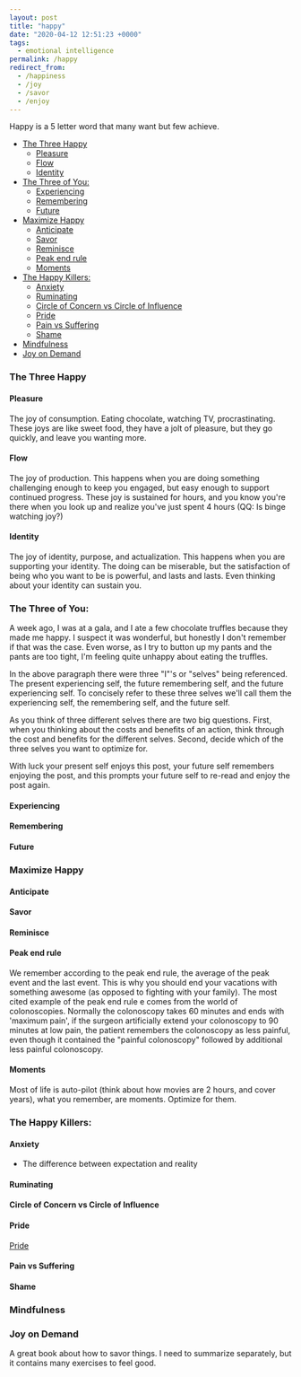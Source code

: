```yaml
---
layout: post
title: "happy"
date: "2020-04-12 12:51:23 +0000"
tags:
  - emotional intelligence
permalink: /happy
redirect_from:
  - /happiness
  - /joy
  - /savor
  - /enjoy
---
```


Happy is a 5 letter word that many want but few achieve.

<!-- prettier-ignore-start -->
<!-- vim-markdown-toc GFM -->

- [The Three Happy](#the-three-happy)
    - [Pleasure](#pleasure)
    - [Flow](#flow)
    - [Identity](#identity)
- [The Three  of You:](#the-three--of-you)
    - [Experiencing](#experiencing)
    - [Remembering](#remembering)
    - [Future](#future)
- [Maximize Happy](#maximize-happy)
    - [Anticipate](#anticipate)
    - [Savor](#savor)
    - [Reminisce](#reminisce)
    - [Peak end rule](#peak-end-rule)
    - [Moments](#moments)
- [The Happy Killers:](#the-happy-killers)
    - [Anxiety](#anxiety)
    - [Ruminating](#ruminating)
    - [Circle of Concern vs Circle of Influence](#circle-of-concern-vs-circle-of-influence)
    - [Pride](#pride)
    - [Pain vs Suffering](#pain-vs-suffering)
    - [Shame](#shame)
- [Mindfulness](#mindfulness)
- [Joy on Demand](#joy-on-demand)

<!-- vim-markdown-toc -->
<!-- prettier-ignore-end -->

### The Three Happy

#### Pleasure
The joy of consumption. Eating chocolate, watching TV, procrastinating. These joys are like sweet food, they have a jolt of pleasure, but they go quickly, and leave you wanting more.

#### Flow
The joy of production. This happens when you are doing something challenging enough to keep you engaged, but easy enough to support continued progress. These joy is sustained for hours, and you know you're there when you look up and realize you've just spent 4 hours (QQ: Is binge watching joy?)

#### Identity

The joy of identity, purpose, and actualization. This happens when you are supporting your identity. The doing can be miserable, but the satisfaction of being who you want to be is powerful, and lasts and lasts. Even thinking about your identity can sustain you.

### The Three  of You:

A week ago, I was at a gala, and I ate a few chocolate truffles because they made me happy. I suspect it was wonderful, but honestly I don't remember if that was the case. Even worse, as I try to button up my pants and the pants are too tight, I'm feeling quite unhappy about eating the truffles.

In the above paragraph there were three "I"'s or "selves" being referenced. The present experiencing self, the future remembering self, and the future experiencing self. To concisely refer to these three selves we'll call them the experiencing self, the remembering self, and the future self.

As you think of three different selves there are two big questions. First, when you thinking about the costs and benefits of an action, think through the cost and benefits for the different selves. Second, decide which of the three selves you want to optimize for.

 With luck your present self enjoys this post, your future self remembers enjoying the post, and this prompts your future self to re-read and enjoy the post again.

#### Experiencing
#### Remembering
#### Future


### Maximize Happy

#### Anticipate
#### Savor
#### Reminisce

#### Peak end rule

We remember according to the peak end rule, the average of the peak event and the last event. This is why you should end your vacations with something awesome (as opposed to fighting with your family). The most cited example of the peak end rule e comes from the world of colonoscopies. Normally the colonoscopy takes 60 minutes and ends with 'maximum pain', if the surgeon artificially extend your colonoscopy to 90 minutes at low pain, the patient remembers the colonoscopy as less painful, even though it contained the "painful colonoscopy" followed by additional less painful colonoscopy.

#### Moments

Most of life is auto-pilot (think about how movies are 2 hours, and cover years), what you remember, are moments. Optimize for them.

### The Happy Killers:

#### Anxiety

   -  The difference between expectation and reality

#### Ruminating

#### Circle of Concern vs Circle of Influence

#### Pride

[Pride](/pride)

#### Pain vs Suffering

#### Shame


### Mindfulness

### Joy on Demand

A great book about how to savor things. I need to summarize separately, but it contains many exercises to feel good.
